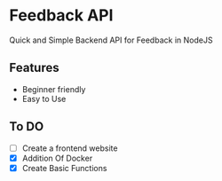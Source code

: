 # Feedback API
Quick and Simple Backend API for Feedback in NodeJS 

## Features 
- Beginner friendly
- Easy to Use

## To DO
- [ ] Create a frontend website 
- [x] Addition Of Docker
- [x] Create Basic Functions
